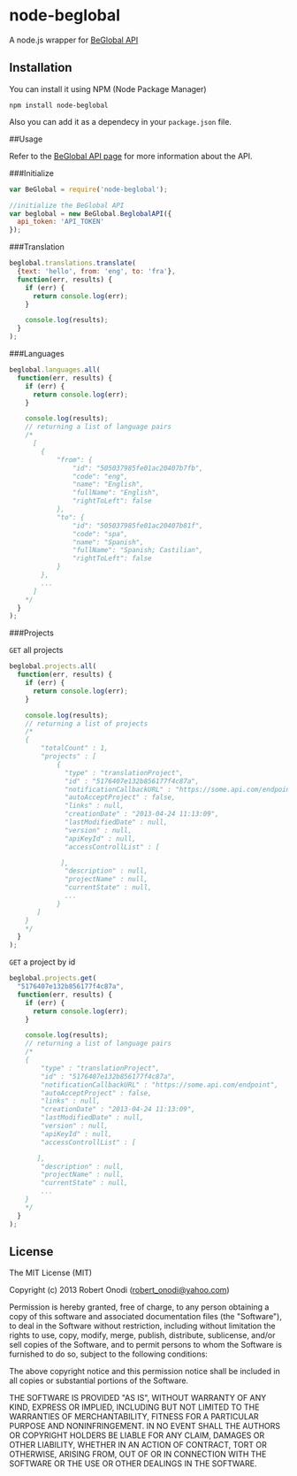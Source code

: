 node-beglobal
=============

A node.js wrapper for [BeGlobal API](https://www.beglobal.com/)

## Installation

You can install it using NPM (Node Package Manager)
```
npm install node-beglobal
```
Also you can add it as a dependecy in your `package.json` file.

##Usage

Refer to the [BeGlobal API page](https://www.beglobal.com/developers/) for more information about the API.

###Initialize
```js
var BeGlobal = require('node-beglobal');

//initialize the BeGlobal API
var beglobal = new BeGlobal.BeglobalAPI({
  api_token: 'API_TOKEN'
});
```

###Translation
```js
beglobal.translations.translate(
  {text: 'hello', from: 'eng', to: 'fra'},
  function(err, results) {
    if (err) {
      return console.log(err);
    }

    console.log(results);
  }
);
```

###Languages
```js
beglobal.languages.all(
  function(err, results) {
    if (err) {
      return console.log(err);
    }

    console.log(results);
    // returning a list of language pairs
    /*
      [
        {
            "from": {
                "id": "505037985fe01ac20407b7fb",
                "code": "eng",
                "name": "English",
                "fullName": "English",
                "rightToLeft": false
            },
            "to": {
                "id": "505037985fe01ac20407b81f",
                "code": "spa",
                "name": "Spanish",
                "fullName": "Spanish; Castilian",
                "rightToLeft": false
            }
        },
        ...
      ]
    */
  }
);
```

###Projects

`GET` all projects

```js
beglobal.projects.all(
  function(err, results) {
    if (err) {
      return console.log(err);
    }

    console.log(results);
    // returning a list of projects
    /*
    {
        "totalCount" : 1,
        "projects" : [
            {
              "type" : "translationProject",
              "id" : "5176407e132b856177f4c87a",
              "notificationCallbackURL" : "https://some.api.com/endpoint",
              "autoAcceptProject" : false,
              "links" : null,
              "creationDate" : "2013-04-24 11:13:09",
              "lastModifiedDate" : null,
              "version" : null,
              "apiKeyId" : null,
              "accessControllList" : [

             ],
              "description" : null,
              "projectName" : null,
              "currentState" : null,
              ...
            }
       ]
    }
    */
  }
);
```

`GET` a project by id

```js
beglobal.projects.get(
  "5176407e132b856177f4c87a",
  function(err, results) {
    if (err) {
      return console.log(err);
    }

    console.log(results);
    // returning a list of language pairs
    /*
    {
        "type" : "translationProject",
        "id" : "5176407e132b856177f4c87a",
        "notificationCallbackURL" : "https://some.api.com/endpoint",
        "autoAcceptProject" : false,
        "links" : null,
        "creationDate" : "2013-04-24 11:13:09",
        "lastModifiedDate" : null,
        "version" : null,
        "apiKeyId" : null,
        "accessControllList" : [

       ],
        "description" : null,
        "projectName" : null,
        "currentState" : null,
        ...
    }
    */
  }
);
```

## License

The MIT License (MIT)

Copyright (c) 2013 Robert Onodi (robert_onodi@yahoo.com)

Permission is hereby granted, free of charge, to any person obtaining a copy of
this software and associated documentation files (the "Software"), to deal in
the Software without restriction, including without limitation the rights to
use, copy, modify, merge, publish, distribute, sublicense, and/or sell copies of
the Software, and to permit persons to whom the Software is furnished to do so,
subject to the following conditions:

The above copyright notice and this permission notice shall be included in all
copies or substantial portions of the Software.

THE SOFTWARE IS PROVIDED "AS IS", WITHOUT WARRANTY OF ANY KIND, EXPRESS OR
IMPLIED, INCLUDING BUT NOT LIMITED TO THE WARRANTIES OF MERCHANTABILITY, FITNESS
FOR A PARTICULAR PURPOSE AND NONINFRINGEMENT. IN NO EVENT SHALL THE AUTHORS OR
COPYRIGHT HOLDERS BE LIABLE FOR ANY CLAIM, DAMAGES OR OTHER LIABILITY, WHETHER
IN AN ACTION OF CONTRACT, TORT OR OTHERWISE, ARISING FROM, OUT OF OR IN
CONNECTION WITH THE SOFTWARE OR THE USE OR OTHER DEALINGS IN THE SOFTWARE.
